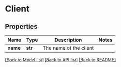 # Client

## Properties
Name | Type | Description | Notes
------------ | ------------- | ------------- | -------------
**name** | **str** | The name of the client | 

[[Back to Model list]](../README.md#documentation-for-models) [[Back to API list]](../README.md#documentation-for-api-endpoints) [[Back to README]](../README.md)



